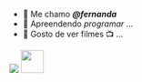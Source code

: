 - 👋 Me chamo ***@fernanda***
- 👀 Apreendendo *programar*  ...
- 🌱 Gosto de ver filmes 📺 ...

<a href="https://scratch.mit.edu/projects/687062267" target="_blank"><img src="https://media2.giphy.com/media/Dojts2gzWhP5nqal1F/200w.gif" target="_blank"></a>
<img src="https://media2.giphy.com/media/Dojts2gzWhP5nqal1F/200w.gif" width="40" height="40"/> <a href="https://scratch.mit.edu/projects/687062267" target="_blank">
